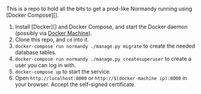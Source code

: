 This is a repo to hold all the bits to get a prod-like Normandy running using [Docker Compose][].

[Docker Compse]: https://docs.docker.com/compose/

1. Install [Docker][] and Docker Compose, and start the Docker daemon (possibly via [Docker Machine][]).
2. Clone this repo, and `cd` into it.
3. `docker-compose run normandy ./manage.py migrate` to create the needed database tables.
4. `docker-compose run normandy ./manage.py createsuperuser` to create a user you can log in with.
5. `docker-compose up` to start the service.
6. Open `http://localhost:8000` or `http://$(docker-machine ip):8000` in your browser. Accept the self-signed certificate.

[Docker Machine]: https://docs.docker.com/machine/

